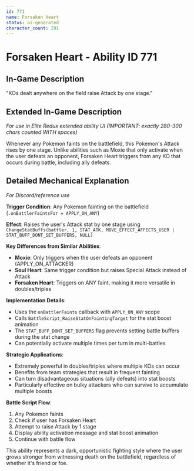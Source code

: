 ```yaml
---
id: 771
name: Forsaken Heart
status: ai-generated
character_count: 291
---
```


# Forsaken Heart - Ability ID 771

## In-Game Description
"KOs dealt anywhere on the field raise Attack by one stage."

## Extended In-Game Description
*For use in Elite Redux extended ability UI (IMPORTANT: exactly 280-300 chars counted WITH spaces)*

Whenever any Pokemon faints on the battlefield, this Pokemon's Attack rises by one stage. Unlike abilities such as Moxie that only activate when the user defeats an opponent, Forsaken Heart triggers from any KO that occurs during battle, including ally defeats.

## Detailed Mechanical Explanation
*For Discord/reference use*

**Trigger Condition**: Any Pokemon fainting on the battlefield (`.onBattlerFaintsFor = APPLY_ON_ANY`)

**Effect**: Raises the user's Attack stat by one stage using `ChangeStatBuffs(battler, 1, STAT_ATK, MOVE_EFFECT_AFFECTS_USER | STAT_BUFF_DONT_SET_BUFFERS, NULL)`

**Key Differences from Similar Abilities**:
- **Moxie**: Only triggers when the user defeats an opponent (APPLY_ON_ATTACKER)
- **Soul Heart**: Same trigger condition but raises Special Attack instead of Attack
- **Forsaken Heart**: Triggers on ANY faint, making it more versatile in doubles/triples

**Implementation Details**:
- Uses the `onBattlerFaints` callback with `APPLY_ON_ANY` scope
- Calls `BattleScript_RaiseStatOnFaintingTarget` for the stat boost animation
- The `STAT_BUFF_DONT_SET_BUFFERS` flag prevents setting battle buffers during the stat change
- Can potentially activate multiple times per turn in multi-battles

**Strategic Applications**:
- Extremely powerful in doubles/triples where multiple KOs can occur
- Benefits from team strategies that result in frequent fainting
- Can turn disadvantageous situations (ally defeats) into stat boosts
- Particularly effective on bulky attackers who can survive to accumulate multiple boosts

**Battle Script Flow**:
1. Any Pokemon faints
2. Check if user has Forsaken Heart
3. Attempt to raise Attack by 1 stage
4. Display ability activation message and stat boost animation
5. Continue with battle flow

This ability represents a dark, opportunistic fighting style where the user grows stronger from witnessing death on the battlefield, regardless of whether it's friend or foe.